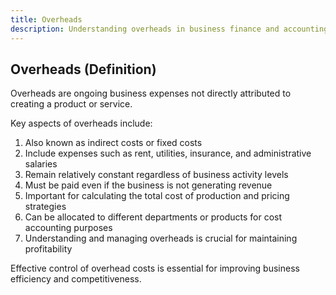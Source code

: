 ```yaml
---
title: Overheads
description: Understanding overheads in business finance and accounting
---
```

## Overheads (Definition)
Overheads are ongoing business expenses not directly attributed to creating a product or service.

Key aspects of overheads include:
1. Also known as indirect costs or fixed costs
2. Include expenses such as rent, utilities, insurance, and administrative salaries
3. Remain relatively constant regardless of business activity levels
4. Must be paid even if the business is not generating revenue
5. Important for calculating the total cost of production and pricing strategies
6. Can be allocated to different departments or products for cost accounting purposes
7. Understanding and managing overheads is crucial for maintaining profitability

Effective control of overhead costs is essential for improving business efficiency and competitiveness.